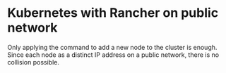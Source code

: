 Kubernetes with Rancher on public network
=========================================

Only applying the command to add a new node to the cluster is enough.
Since each node as a distinct IP address on a public network, there is no
collision possible.